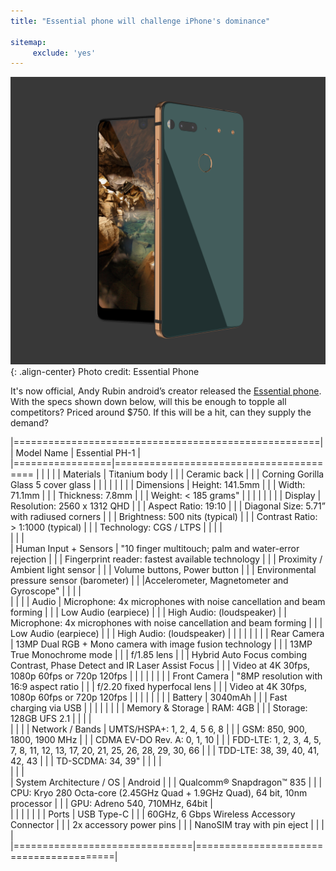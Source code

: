 ```yaml
---
title: "Essential phone will challenge iPhone's dominance"

sitemap:
     exclude: 'yes'
---
```

 
![center-aligned-image](/assets/images/essential1.jpg){: .align-center} 
 Photo credit: Essential Phone
 
It's now official, Andy Rubin android’s creator released the [Essential phone](https://www.essential.com/). With the specs shown down below, will this be enough to topple all competitors? Priced around $750. If this will be a hit, can they supply the demand? 
  






|=====================================================|
| Model Name  |	Essential PH-1                         |
|=================|======================================== |
|              |                                      |
| Materials   |	Titanium body                         |
|              |     Ceramic back                          |
|             |  Corning Gorilla Glass 5 cover glass |
|             |                                        |
|              |                                  |
|  Dimensions |	Height: 141.5mm                       |
|           |      Width: 71.1mm                      |
|            |      Thickness: 7.8mm                  |
|            |      Weight: < 185 grams"              |
|             |                                       |
|             |                                        |
| Display   |   Resolution: 2560 x 1312 QHD       |
|             |  Aspect Ratio: 19:10                                   |
|             |  Diagonal Size: 5.71” with radiused corners                                    |
|              |   Brightness: 500 nits (typical)   |
 |            |     Contrast Ratio: > 1:1000 (typical)  |
|	            |   Technology: CGS / LTPS       |
|                 |                             |                   
 |                 |                              |                  
|   Human Input + Sensors   |   	"10 finger multitouch; palm and water-error rejection   |
 |                           | Fingerprint reader: fastest available technology     |
  |                         | Proximity / Ambient light sensor   |
  |                         |  Volume buttons, Power button  |
   |                        |   Environmental pressure sensor (barometer)  |
    |                        |Accelerometer, Magnetometer and Gyroscope"   |
 |                            |                                     |                           
|                                |                                  |
| Audio                    | 	Microphone: 4x microphones with noise cancellation and beam forming |
 |                         |  Low Audio (earpiece)  |
 |                         |  High Audio: (loudspeaker)
 |                          |    Microphone: 4x microphones with noise cancellation and beam forming  |
  |                         |   Low Audio (earpiece)   |
   |                        |   High Audio: (loudspeaker)  |
|                            |                             |
|                                 |            |
| Rear Camera                 |   13MP Dual RGB + Mono camera with image fusion technology  |
|                             |  13MP True Monochrome mode  |
 |                            | f/1.85 lens  |
  |                           | Hybrid Auto Focus combing Contrast, Phase Detect and IR Laser Assist Focus |
   |                          |  Video at 4K 30fps, 1080p 60fps or 720p 120fps   |
  |                           |                         |
  |                           |                          |
| Front Camera	                             |  "8MP resolution with 16:9 aspect ratio   |
 |                            |   f/2.20 fixed hyperfocal lens    |
  |                           |   Video at 4K 30fps, 1080p 60fps or 720p 120fps    |
|                             |                                |
|                            |                      |
| Battery	                      |   3040mAh      |
|	                          |       Fast charging via USB   |
 |                           |                              |
	|                      |                 |
| Memory & Storage              |      RAM: 4GB   |
 |                             |    Storage: 128GB UFS 2.1     |
|                               |                           |	
|                              |                              |
|  Network / Bands	              |      UMTS/HSPA+: 1, 2, 4, 5 6, 8   |
 |                              |   GSM: 850, 900, 1800, 1900 MHz   |
 |                             |  CDMA EV-DO Rev. A: 0, 1, 10  |
 |                              |  FDD-LTE: 1, 2, 3, 4, 5, 7, 8, 11, 12, 13, 17, 20, 21, 25, 26, 28, 29, 30, 66  |
   |                            |  TDD-LTE: 38, 39, 40, 41, 42, 43  |
    |                          |    TD-SCDMA: 34, 39"   |
 |                    |                        |   
  |                    |                      |  
| System Architecture / OS       |     Android     |
 |                             |      Qualcomm® Snapdragon™ 835   |
   |                           |      CPU: Kryo 280 Octa-core (2.45GHz Quad + 1.9GHz Quad), 64 bit, 10nm processor |
    |                           |      GPU: Adreno 540, 710MHz, 64bit   |   
 |                       |            |
 |                          |          |
 | Ports                         |    USB Type-C  |
  |                              |     60GHz, 6 Gbps Wireless Accessory Connector  |
    |                          |      2x accessory power pins  |
     |                         |      NanoSIM tray with pin eject |
     |                           |                      |         
|===============================|========================================|                                    
 
	



